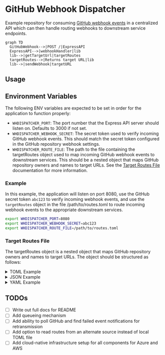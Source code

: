# GitHub Webhook Dispatcher

Example repository for consuming [GitHub webhook events](https://docs.github.com/en/developers/webhooks-and-events/webhooks/about-webhooks) in a centralized API which can then handle routing webhooks to downstream service endpoints.

```mermaid
graph TD
  GitHubWebhook-->|POST /|ExpressAPI
  ExpressAPI-->|webhookHandler|lib
  lib-->|getTargetUrl|targetRoutes
  targetRoutes-->|Returns target URL|lib
  lib-->|sendWebhook|targetURL
```

## Usage

## Environment Variables

The following ENV variables are expected to be set in order for the application to function properly:

- `WHDISPATCHER_PORT`: The port number that the Express API server should listen on. Defaults to 3000 if not set.
- `WHDISPATCHER_WEBHOOK_SECRET`: The secret token used to verify incoming GitHub webhook events. This should match the secret token configured in the GitHub repository webhook settings.
- `WHDISPATCHER_ROUTE_FILE`: The path to the file containing the targetRoutes object used to map incoming GitHub webhook events to downstream services. This should be a nested object that maps GitHub repository owners and names to target URLs. See the [Target Routes File](#target-routes-file) documentation for more information.

### Example

In this example, the application will listen on port 8080, use the GitHub secret token `abc123` to verify incoming webhook events, and use the `targetRoutes` object in the file /path/to/routes.toml to route incoming webhook events to the appropriate downstream services.

```sh
export WHDISPATCHER_PORT=8080
export WHDISPATCHER_WEBHOOK_SECRET=abc123
export WHDISPATCHER_ROUTE_FILE=/path/to/routes.toml
```

### Target Routes File

The targetRoutes object is a nested object that maps GitHub repository owners and names to target URLs. The object should be structured as follows:

<details>
<summary>TOML Example</summary>

```toml
# Top level objects are GitHub repository owners or organizations
[owner1]
  # Top level objects can contain a default target URL for all repositories owned by the owner or organization
  target = "https://example.com/owner1"
  # Second level objects are GitHub repository names and contain a target URL for the specific repository
  [owner1.repo1]
    target = "https://example.com/owner1/repo1"
  [owner1.repo2]
    target = "https://example.com/owner1repo2"
```

</details>

<details>
<summary>JSON Example</summary>

```json
{
  "owner1": {
    "target": "https://example.com/owner1",
    "repo1": {
      "target": "https://example.com/owner1/repo1"
    },
    "repo2": {
      "target": "https://example.com/owner1/repo2"
    }
  }
}
```

</details>

<details>
<summary>YAML Example</summary>

```yaml
owner1:
  target: https://example.com/owner1
  repo1:
    target: https://example.com/owner1/repo1
  repo2:
    target: https://example.com/owner1/repo2
```

</details>

## TODOs

- [ ] Write out full docs for README
- [ ] Add queueing mechanism
- [ ] Add ability to poll GitHub and find failed event notifications for retransmission
- [ ] Add option to read routes from an alternate source instead of local TOML file
- [ ] Add cloud-native infrastructure setup for all components for Azure and AWS
